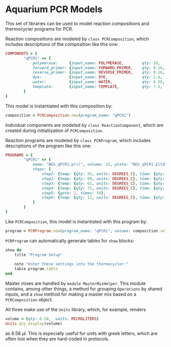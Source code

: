 # Aquarium PCR Models

This set of libraries can be used to model reaction compositions and thermocycler programs for PCR. 

Reaction compositions are modeled by `class PCRComposition`, which includes descriptions of the composition like this one:

```ruby
COMPONENTS = {
        "qPCR1" => {
            polymerase:     {input_name: POLYMERASE,        qty: 16,    units: MICROLITERS},
            forward_primer: {input_name: FORWARD_PRIMER,    qty: 0.16,  units: MICROLITERS},
            reverse_primer: {input_name: REVERSE_PRIMER,    qty: 0.16,  units: MICROLITERS},
            dye:            {input_name: DYE,               qty: 1.6,   units: MICROLITERS},
            water:          {input_name: WATER,             qty: 6.58,  units: MICROLITERS},
            template:       {input_name: TEMPLATE,          qty: 7.5,   units: MICROLITERS}
        }
}
```

This model is instantiated with this composition by:

```ruby
composition = PCRComposition.new(program_name: "qPCR1")
```

Individual components are modeled by `class ReactionComponent`, which are created during initialiization of `PCRComposition`.

Reaction programs are modeled by `class PCRProgram`, which includes descriptions of the program like this one:

```ruby
PROGRAMS = {
        "qPCR1" => {
            name: "NGS_qPCR1.prcl", volume: 32, plate: "NGS_qPCR1.pltd",
            steps: {
                step1: {temp: {qty: 95, units: DEGREES_C}, time: {qty:  3, units: MINUTES}},
                step2: {temp: {qty: 98, units: DEGREES_C}, time: {qty: 15, units: SECONDS}},
                step3: {temp: {qty: 62, units: DEGREES_C}, time: {qty: 30, units: SECONDS}},
                step4: {temp: {qty: 72, units: DEGREES_C}, time: {qty: 30, units: SECONDS}},
                step5: {goto: 2, times: 34},
                step6: {temp: {qty: 12, units: DEGREES_C}, time: {qty: "forever", units: ""}}
            }
        }
}
```

Like `PCRComposition`, this model is instantiated with this program by:

```ruby
program = PCRProgram.new(program_name: "qPCR1", volume: composition.volume)
```

`PCRProgram` can automatically generate tables for `show` blocks:

```ruby
show do
    title "Program Setup"
    
    note "Enter these settings into the thermocycler:"
    table program.table
end
```

Master mixes are handled by `module MasterMixHelper`. This module contains, among other things, a method for grouping `Operations` by shared inputs, and a `show` method for making a master mix based on a `PCRComposition` object.

All three make use of the `Units` library, which, for example, renders

```ruby
volume = {qty: 6.58,  units: MICROLITERS}
Units.qty_display(volume)
```

as 6.58 µl. This is especially useful for units with greek letters, which are often lost when they are hard-coded in protocols.
